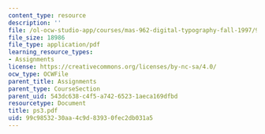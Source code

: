 ```yaml
---
content_type: resource
description: ''
file: /ol-ocw-studio-app/courses/mas-962-digital-typography-fall-1997/99c9853230aa4c9d83930fec2db031a5_ps3.pdf
file_size: 18986
file_type: application/pdf
learning_resource_types:
- Assignments
license: https://creativecommons.org/licenses/by-nc-sa/4.0/
ocw_type: OCWFile
parent_title: Assignments
parent_type: CourseSection
parent_uid: 543dc638-c4f5-a742-6523-1aeca169dfbd
resourcetype: Document
title: ps3.pdf
uid: 99c98532-30aa-4c9d-8393-0fec2db031a5
---
```

